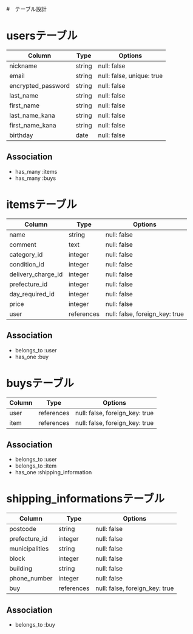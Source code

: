 #　テーブル設計

# usersテーブル
|Column             |Type      |Options                   |
|-------------------|----------|--------------------------|
|nickname           |string    |null: false               |
|email              |string    |null: false, unique: true |
|encrypted_password |string    |null: false               |
|last_name          |string    |null: false               |
|first_name         |string    |null: false               |
|last_name_kana     |string    |null: false               |
|first_name_kana    |string    |null: false               |
|birthday           |date      |null: false               |

## Association
- has_many :items
- has_many :buys



# itemsテーブル
|Column              |Type       |Options                         |
|--------------------|-----------|--------------------------------|
|name                |string     |null: false                     |
|comment             |text       |null: false                     |
|category_id         |integer    |null: false                     |
|condition_id        |integer    |null: false                     |
|delivery_charge_id  |integer    |null: false                     |
|prefecture_id       |integer    |null: false                     |
|day_required_id     |integer    |null: false                     |
|price               |integer    |null: false                     |
|user                |references |null: false, foreign_key: true  |

## Association
- belongs_to :user
- has_one :buy


# buysテーブル
|Column                |Type       |Options                        |
|----------------------|-----------|-------------------------------|
|user                  |references |null: false, foreign_key: true |
|item                  |references |null: false, foreign_key: true |

## Association

- belongs_to :user
- belongs_to :item
- has_one :shipping_information


# shipping_informationsテーブル
|Column          |Type      |Options                         |
|----------------|----------|--------------------------------|
|postcode        |string    |null: false                     |
|prefecture_id   |integer   |null: false                     |
|municipalities  |string    |null: false                     |
|block           |integer   |null: false                     |
|building        |string    |null: false                     |
|phone_number    |integer   |null: false                     |
|buy             |references|null: false, foreign_key: true  |

## Association
- belongs_to :buy


